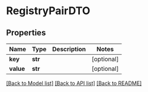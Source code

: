 # RegistryPairDTO

## Properties
Name | Type | Description | Notes
------------ | ------------- | ------------- | -------------
**key** | **str** |  | [optional] 
**value** | **str** |  | [optional] 

[[Back to Model list]](../README.md#documentation-for-models) [[Back to API list]](../README.md#documentation-for-api-endpoints) [[Back to README]](../README.md)


